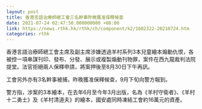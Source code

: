 ```yaml
---
layout: post
title: 香港言語治療師總工會三名幹事昨晚獲准保釋候查
date: 2021-07-24 02:47:50.000000000 +08:00
link: https://news.rthk.hk/rthk/ch/component/k2/1602322-20210724.htm
categories: rthk
---
```


香港言語治療師總工會主席及副主席涉嫌透過羊村系列3本兒童繪本煽動仇恨，各被控一項串謀刊印、發布、分發、展示或複製煽動刊物罪，案件在西九龍裁判法院提堂。法官拒絕兩人保釋申請，將案押後至8月30日下午再訊。

工會另外亦有3名幹事被捕，昨晚獲准保釋候查，9月下旬向警方報到。

警方指，涉案的3本繪本，在去年6月至今年3月出版，名為《羊村守衛者》、《羊村十二勇士》及《羊村清道夫》的繪本，國安處同時凍結工會約16萬元的資產。

